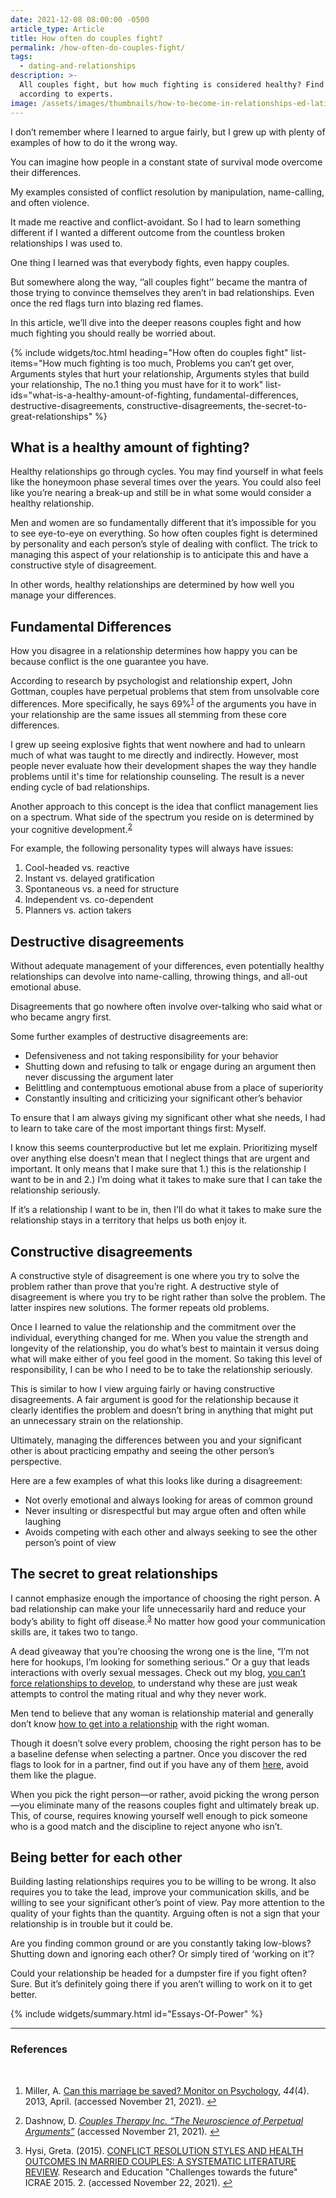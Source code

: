 ```yaml
---
date: 2021-12-08 08:00:00 -0500
article_type: Article
title: How often do couples fight?
permalink: /how-often-do-couples-fight/
tags:
  - dating-and-relationships
description: >-
  All couples fight, but how much fighting is considered healthy? Find out here
  according to experts.
image: /assets/images/thumbnails/how-to-become-in-relationships-ed-latimore.jpg
---
```

I don’t remember where I learned to argue fairly, but I grew up with plenty of examples of how to do it the wrong way.

You can imagine how people in a constant state of survival mode overcome their differences.

My examples consisted of conflict resolution by manipulation, name-calling, and often violence.

It made me reactive and conflict-avoidant. So I had to learn something different if I wanted a different outcome from the countless broken relationships I was used to.

One thing I learned was that everybody fights, even happy couples.

But somewhere along the way, ‘’all couples fight’’ became the mantra of those trying to convince themselves they aren’t in bad relationships. Even once the red flags turn into blazing red flames.

In this article, we’ll dive into the deeper reasons couples fight and how much fighting you should really be worried about.

{% include widgets/toc.html heading="How often do couples fight" list-items="How much fighting is too much, Problems you can&rsquo;t get over, Arguments styles that hurt your relationship, Arguments styles that build your relationship, The no.1 thing you must have for it to work" list-ids="what-is-a-healthy-amount-of-fighting, fundamental-differences, destructive-disagreements, constructive-disagreements, the-secret-to-great-relationships" %}

## What is a healthy amount of fighting?

Healthy relationships go through cycles. You may find yourself in what feels like the honeymoon phase several times over the years. You could also feel like you’re nearing a break-up and still be in what some would consider a healthy relationship.

Men and women are so fundamentally different that it’s impossible for you to see eye-to-eye on everything. So how often couples fight is determined by personality and each person’s style of dealing with conflict. The trick to managing this aspect of your relationship is to anticipate this and have a constructive style of disagreement.

In other words, healthy relationships are determined by how well you manage your differences.

## Fundamental Differences

How you disagree in a relationship determines how happy you can be because conflict is the one guarantee you have.

According to research by psychologist and relationship expert, John Gottman, couples have perpetual problems that stem from unsolvable core differences. More specifically, he says 69%<sup id="fnref:1" role="doc-noteref"><a class="footnote" rel="footnote" href="#fn:1">1</a></sup> of the arguments you have in your relationship are the same issues all stemming from these core differences.

I grew up seeing explosive fights that went nowhere and had to unlearn much of what was taught to me directly and indirectly. However, most people never evaluate how their development shapes the way they handle problems until it's time for relationship counseling. The result is a never ending cycle of bad relationships.

Another approach to this concept is the idea that conflict management lies on a spectrum. What side of the spectrum you reside on is determined by your cognitive development.<sup id="fnref:2" role="doc-noteref"><a class="footnote" rel="footnote" href="#fn:2">2</a></sup>

For example, the following personality types will always have issues:

1. Cool-headed vs. reactive
2. Instant vs. delayed gratification
3. Spontaneous vs. a need for structure
4. Independent vs. co-dependent
5. Planners vs. action takers

## Destructive disagreements

Without adequate management of your differences, even potentially healthy relationships can devolve into name-calling, throwing things, and all-out emotional abuse.

Disagreements that go nowhere often involve over-talking who said what or who became angry first.

Some further examples of destructive disagreements are:

* Defensiveness and not taking responsibility for your behavior
* Shutting down and refusing to talk or engage during an argument then never discussing the argument later
* Belittling and contemptuous emotional abuse from a place of superiority
* Constantly insulting and criticizing your significant other’s behavior

To ensure that I am always giving my significant other what she needs, I had to learn to take care of the most important things first: Myself.

I know this seems counterproductive but let me explain. Prioritizing myself over anything else doesn’t mean that I neglect things that are urgent and important. It only means that I make sure that 1.) this is the relationship I want to be in and 2.) I’m doing what it takes to make sure that I can take the relationship seriously.

If it’s a relationship I want to be in, then I’ll do what it takes to make sure the relationship stays in a territory that helps us both enjoy it.

## Constructive disagreements

A constructive style of disagreement is one where you try to solve the problem rather than prove that you’re right. A destructive style of disagreement is where you try to be right rather than solve the problem. The latter inspires new solutions. The former repeats old problems.

Once I learned to value the relationship and the commitment over the individual, everything changed for me. When you value the strength and longevity of the relationship, you do what’s best to maintain it versus doing what will make either of you feel good in the moment. So taking this level of responsibility, I can be who I need to be to take the relationship seriously.

This is similar to how I view arguing fairly or having constructive disagreements. A fair argument is good for the relationship because it clearly identifies the problem and doesn’t bring in anything that might put an unnecessary strain on the relationship.

Ultimately, managing the differences between you and your significant other is about practicing empathy and seeing the other person’s perspective.

Here are a few examples of what this looks like during a disagreement:

* Not overly emotional and always looking for areas of common ground
* Never insulting or disrespectful but may argue often and often while laughing
* Avoids competing with each other and always seeking to see the other person’s point of view

## The secret to great relationships

I cannot emphasize enough the importance of choosing the right person. A bad relationship can make your life unnecessarily hard and reduce your body’s ability to fight off disease.<sup id="fnref:3" role="doc-noteref"><a class="footnote" rel="footnote" href="#fn:3">3</a></sup> No matter how good your communication skills are, it takes two to tango.

A dead giveaway that you’re choosing the wrong one is the line, “I’m not here for hookups, I’m looking for something serious.” Or a guy that leads interactions with overly sexual messages. Check out my blog, [you can’t force relationships to develop](https://edlatimore.com/you-cant-force-relationships-to-develop/), to understand why these are just weak attempts to control the mating ritual and why they never work.

Men tend to believe that any woman is relationship material and generally don’t know [how to get into a relationship](https://edlatimore.com/how-to-get-into-a-relationship/) with the right woman.

Though it doesn’t solve every problem, choosing the right person has to be a baseline defense when selecting a partner. Once you discover the red flags to look for in a partner, find out if you have any of them [here](https://edlatimore.com/red-flags-in-men/), avoid them like the plague.

When you pick the right person—or rather, avoid picking the wrong person—you eliminate many of the reasons couples fight and ultimately break up. This, of course, requires knowing yourself well enough to pick someone who is a good match and the discipline to reject anyone who isn’t.

## Being better for each other

Building lasting relationships requires you to be willing to be wrong. It also requires you to take the lead, improve your communication skills, and be willing to see your significant other’s point of view. Pay more attention to the quality of your fights than the quantity. Arguing often is not a sign that your relationship is in trouble but it could be.

Are you finding common ground or are you constantly taking low-blows? Shutting down and ignoring each other? Or simply tired of ‘working on it’?

Could your relationship be headed for a dumpster fire if you fight often? Sure. But it’s definitely going there if you aren’t willing to work on it to get better.

{% include widgets/summary.html id="Essays-Of-Power" %}

---

### References

​

<div class="footnotes" role="doc-endnotes"><ol><li id="fn:1" role="doc-endnote"><p>Miller, A. <a href="http://www.apa.org/monitor/2013/04/marriage">Can this marriage be saved? Monitor on Psychology</a>, <em>44</em>(4). 2013, April. (accessed November 21, 2021).&nbsp;<a class="reversefootnote" role="doc-backlink" href="#fnref:1">↩</a></p></li><li id="fn:2" role="doc-endnote"><p>Dashnow, D. <em><a href="https://www.couplestherapyinc.com/the-neuroscience-of-perpetual-marital-problems/">Couples Therapy Inc. &ldquo;The Neuroscience of Perpetual Arguments&rdquo;</a></em> (accessed November 21, 2021).&nbsp;<a class="reversefootnote" role="doc-backlink" href="#fnref:2">↩</a></p></li><li id="fn:3" role="doc-endnote"><p>Hysi, Greta. (2015). <a href="https://www.researchgate.net/publication/304246577_CONFLICT_RESOLUTION_STYLES_AND_HEALTH_OUTCOMES_IN_MARRIED_COUPLES_A_SYSTEMATIC_LITERATURE_REVIEW">CONFLICT RESOLUTION STYLES AND HEALTH OUTCOMES IN MARRIED COUPLES: A SYSTEMATIC LITERATURE REVIEW</a>. Research and Education "Challenges towards the future" ICRAE 2015. 2. (accessed November 22, 2021).&nbsp;<a class="reversefootnote" role="doc-backlink" href="#fnref:3">↩</a></p></li></ol></div>
